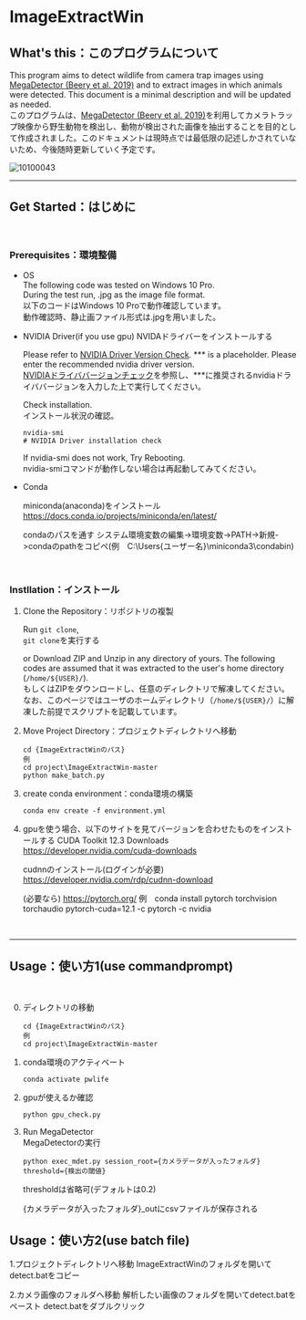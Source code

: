# ImageExtractWin

## What's this：このプログラムについて

This program aims to detect wildlife from camera trap images using [MegaDetector (Beery et al. 2019)](https://github.com/microsoft/CameraTraps) and to extract images in which animals were detected. This document is a minimal description and will be updated as needed.  
このプログラムは、[MegaDetector (Beery et al. 2019)](https://github.com/microsoft/CameraTraps)を利用してカメラトラップ映像から野生動物を検出し、動物が検出された画像を抽出することを目的として作成されました。このドキュメントは現時点では最低限の記述しかされていないため、今後随時更新していく予定です。

![10100043](https://github.com/yodaka0/ImageExtractWin/assets/38493521/c7bac078-706d-4b13-9dbb-20ae96b971f2)


---

## Get Started：はじめに

<br />

### Prerequisites：環境整備

* OS  
    The following code was tested on Windows 10 Pro.  
    During the test run, .jpg as the image file format.  
    以下のコードはWindows 10 Proで動作確認しています。  
    動作確認時、静止画ファイル形式は.jpgを用いました。

* NVIDIA Driver(if you use gpu)
    NVIDAドライバーをインストールする

    Please refer to [NVIDIA Driver Version Check](https://www.nvidia.com/Download/index.aspx?lang=en-us).
    *** is a placeholder. Please enter the recommended nvidia driver version.  
    [NVIDIAドライババージョンチェック](https://www.nvidia.com/Download/index.aspx?lang=en-us)を参照し、***に推奨されるnvidiaドライババージョンを入力した上で実行してください。  

    Check installation.  
    インストール状況の確認。

    ```commandprompt
    nvidia-smi 
    # NVIDIA Driver installation check
    ```

    If nvidia-smi does not work, Try Rebooting.  
    nvidia-smiコマンドが動作しない場合は再起動してみてください。

* Conda

    miniconda(anaconda)をインストール
    https://docs.conda.io/projects/miniconda/en/latest/

    condaのパスを通す
    システム環境変数の編集->環境変数->PATH->新規->condaのpathをコピペ(例　C:\Users\{ユーザー名}\miniconda3\condabin)


<br />

### Instllation：インストール

1. Clone the Repository：リポジトリの複製

    Run ```git clone```,  
    ```git clone```を実行する


    or Download ZIP and Unzip in any directory of yours. The following codes are assumed that it was extracted to the user's home directory (`/home/${USER}/`).  
    もしくはZIPをダウンロードし、任意のディレクトリで解凍してください。なお、このページではユーザのホームディレクトリ（`/home/${USER}/`）に解凍した前提でスクリプトを記載しています。

2. Move Project Directory：プロジェクトディレクトリへ移動

    ```commandprompt
    cd {ImageExtractWinのパス}
   例
    cd project\ImageExtractWin-master
    python make_batch.py
    ```

3. create conda environment：conda環境の構築

    ```commandprompt
    conda env create -f environment.yml
    ```
4. gpuを使う場合、以下のサイトを見てバージョンを合わせたものをインストールする
    CUDA Toolkit 12.3 Downloads
    https://developer.nvidia.com/cuda-downloads 

    cudnnのインストール(ログインが必要)
    https://developer.nvidia.com/rdp/cudnn-download

    (必要なら)
    https://pytorch.org/ 
    例　conda install pytorch torchvision torchaudio pytorch-cuda=12.1 -c pytorch -c nvidia
  
<br />



---

## Usage：使い方1(use commandprompt)

<br />

0. ディレクトリの移動

    ```commandprompt
    cd {ImageExtractWinのパス}
    例
    cd project\ImageExtractWin-master
    ```
    
1. conda環境のアクティベート

    ```commandprompt
    conda activate pwlife
    ```


2. gpuが使えるか確認

    ```commandprompt(conda)
    python gpu_check.py
    ```


3. Run MegaDetector  
  MegaDetectorの実行

    ```commandprompt(conda)
    python exec_mdet.py session_root={カメラデータが入ったフォルダ} threshold={検出の閾値}
    ```  

    thresholdは省略可(デフォルトは0.2)
    
    {カメラデータが入ったフォルダ}_outにcsvファイルが保存される

## Usage：使い方2(use batch file)
1.プロジェクトディレクトリへ移動
    ImageExtractWinのフォルダを開いてdetect.batをコピー

2.カメラ画像のフォルダへ移動
    解析したい画像のフォルダを開いてdetect.batをペースト
    detect.batをダブルクリック
 



